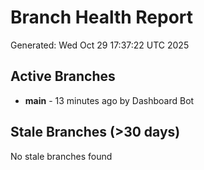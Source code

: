 # Branch Health Report
Generated: Wed Oct 29 17:37:22 UTC 2025

## Active Branches
- **main** - 13 minutes ago by Dashboard Bot

## Stale Branches (>30 days)
No stale branches found
